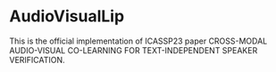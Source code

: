 # AudioVisualLip

This is the official implementation of ICASSP23 paper CROSS-MODAL AUDIO-VISUAL CO-LEARNING FOR TEXT-INDEPENDENT SPEAKER VERIFICATION.




